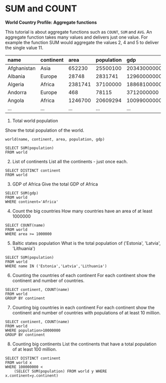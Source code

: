 # SUM and COUNT

**World Country Profile: Aggregate functions**

This tutorial is about aggregate functions such as `COUNT`, `SUM` and `AVG`. An aggregate function takes many values and delivers just one value. For example the function SUM would aggregate the values 2, 4 and 5 to deliver the single value 11.

|name | continent | area | population | gdp |
|:--|:--|:--|:--|:--|
|Afghanistan | Asia | 652230 | 25500100 | 20343000000 |
|Albania | Europe | 28748 | 2831741 | 12960000000 |
|Algeria | Africa | 2381741 | 37100000 | 188681000000 |
|Andorra | Europe | 468 | 78115 | 3712000000 |
|Angola | Africa | 1246700 | 20609294 | 100990000000 |
|...|...|...|...|...|

1. Total world population

Show the total population of the world.

```
world(name, continent, area, population, gdp)
```

```
SELECT SUM(population)
FROM world
```


2. List of continents
List all the continents - just once each.

```
SELECT DISTINCT continent 
FROM world
```

3. GDP of Africa
Give the total GDP of Africa

```
SELECT SUM(gdp) 
FROM world 
WHERE continent='Africa'
```

4. Count the big countries
How many countries have an area of at least 1000000

```
SELECT COUNT(name) 
FROM world
WHERE area >= 1000000
```

5. Baltic states population
What is the total population of ('Estonia', 'Latvia', 'Lithuania')

```
SELECT SUM(population) 
FROM world 
WHERE name IN ('Estonia','Latvia','Lithuania')
```


6. Counting the countries of each continent
For each continent show the continent and number of countries.

```
SELECT continent, COUNT(name) 
FROM world 
GROUP BY continent
```

7. Counting big countries in each continent
For each continent show the continent and number of countries with populations of at least 10 million.

```
SELECT continent, COUNT(name) 
FROM world 
WHERE population>10000000 
GROUP BY continent
```

8. Counting big continents
List the continents that have a total population of at least 100 million.

```
SELECT DISTINCT continent 
FROM world x 
WHERE 100000000 <
    (SELECT SUM(population) FROM world y WHERE x.continent=y.continent)
```

